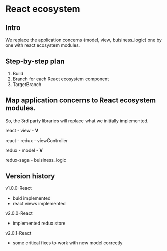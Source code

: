 # React ecosystem

## Intro

We replace the application concerns (model, view, buisiness_logic) one by one with react ecosystem modules.

## Step-by-step plan

1. Build
2. Branch for each React ecosystem component
3. TargetBranch

## Map application concerns to React ecosystem modules.

So, the 3rd party libraries will replace what we initially implemented.

react - view - **V**

react - redux - viewController

redux - model - **V**

redux-saga - buisiness_logic

## Version history

v1.0.0-React

* buld implemented
* react views implemented

v2.0.0-React

* implemented redux store

v2.0.1-React

* some critical fixes to work with new model correctly
